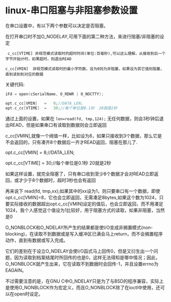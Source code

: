 # linux-串口阻塞与非阻塞参数设置  

在串口设置中，有以下两个参数可以决定是否阻塞。  

在打开串口时不加O_NODELAY,可用下面的第二种方法，来进行阻塞/非阻塞的设定  

` c_cc[VTIME] 非规范模式读取时的超时时间(单位:百毫秒),可以这么理解，从接收到后一个字节开始计时，如果超时，则退出READ`

`c_cc[VMIN]  非规范模式读取时的最小字符数，设为0则为非阻塞，如果设为其它值则阻塞，直到读到到对应的数据`
  
关键代码:  

```c
iFd = open(cSerialName, O_RDWR | O_NOCTTY);                       

opt.c_cc[VMIN]   =   0;//DATA_LEN;                                     
opt.c_cc[VTIME]  =   30;//每个单位是0.1秒  20就是2秒
```

通过上面的设置，如果在 `len=read(fd, tmp,124);`   无任何数据，则会3秒钟后退出READ，但是如果串口有读取到数据则会立即返回  

c_cc[VMIN],就像一个阀值一样，比如设为8，如果只接收到3个数据，那么它是不会返回的，只有凑齐8个数据后一齐才READ返回，阻塞在那儿了.  

opt.c_cc[VMIN]   =   8;//DATA_LEN;  

opt.c_cc[VTIME]  =   30;//每个单位是0.1秒  20就是2秒    

如果这样设置，就完全阻塞了，只有串口收到至少8个数据才会对READ立即返回，或才少于8个数据时，超时3秒也会有返回  

再来说下 read(fd, tmp,xx);如果其中的xx设为1，则只要串口有一个数据，即使opt.c_cc[VMIN]=8，它也会立即返回，无需凑足8bytes,如果这个数为1024，只要实际接收的数据超出opt.c_cc[VMIN]设定的值后，也会立即返回，而不用凑足1024，我个人感觉这个值设为1比较好，用于阻塞方式的读取，如果非阻塞，当然是0  

O_NONBLOCK和O_NDELAY所产生的结果都是使I/O变成非搁置模式(non-blocking)，在读取不到数据或是写入缓冲区已满会马上return，而不会搁置程序动作，直到有数据或写入完成。  

它们的差别在于设立O_NDELAY会使I/O函式马上回传0，但是又衍生出一个问题，因为读取到档案结尾时所回传的也是0，这样无法得知是哪中情况；因此，O_NONBLOCK就产生出来，它在读取不到数据时会回传-1，并且设置errno为EAGAIN。  

不过需要注意的是，在GNU C中O_NDELAY只是为了与BSD的程序兼容，实际上是使用O_NONBLOCK作为宏定义，而且O_NONBLOCK除了在ioctl中使用，还可以在open时设定。  
  
  